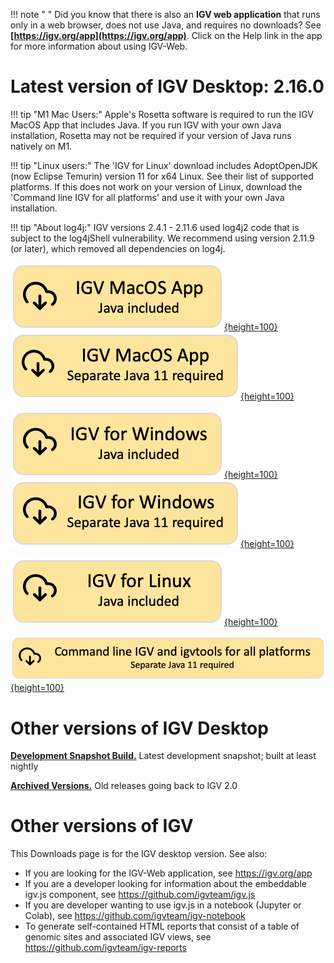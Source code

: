 !!! note " "
    Did you know that there is also an **IGV web application** that runs only in a web browser, does not use Java, and requires no downloads? See **[https://igv.org/app](https://igv.org/app)**. Click on the Help link in the app for more information about using IGV-Web.

# Latest version of IGV Desktop: 2.16.0
!!! tip "M1 Mac Users:" 
    Apple's Rosetta software is required to run the IGV MacOS App that includes Java. If you run IGV with your own Java installation, Rosetta may not be required if your version of Java runs natively on M1.

!!! tip "Linux users:" 
    The 'IGV for Linux' download includes AdoptOpenJDK (now Eclipse Temurin) version 11 for x64 Linux. See their list of supported platforms.  If this does not work on your version of Linux, download the 'Command line IGV for all platforms' and use it with your own Java installation.

!!! tip "About log4j:" 
    IGV versions 2.4.1 - 2.11.6 used log4j2 code that is subject to the log4jShell vulnerability. We recommend using version 2.11.9 (or later), which removed all dependencies on log4j.



[![MacApp with java](img/DownloadYMacWithJava.png){height=100}](https://data.broadinstitute.org/igv/projects/downloads/2.16/IGV_MacApp_2.16.0_WithJava.zip) [![MacApp no java](img/DownloadYMacNoJava.png){height=100}](https://data.broadinstitute.org/igv/projects/downloads/2.16/IGV_MacApp_2.16.0.zip) 

[![Windows with java](img/DownloadYWindowsWithJava.png){height=100}](https://data.broadinstitute.org/igv/projects/downloads/2.16/IGV_Win_2.16.0-WithJava-installer.exe) [![Windows no java](img/DownloadYWindowsNoJava.png){height=100}](https://data.broadinstitute.org/igv/projects/downloads/2.16/IGV_Win_2.16.0-installer.exe) 

[![Linux with Java](img/DownloadYLinuxWithJava.png){height=100}](https://data.broadinstitute.org/igv/projects/downloads/2.16/IGV_Linux_2.16.0_WithJava.zip)

[![Command line no java](img/DownloadYCommandLineNoJava.png){height=100}](https://data.broadinstitute.org/igv/projects/downloads/2.16/IGV_2.16.0.zip)





# Other versions of IGV Desktop

**[Development Snapshot Build.](https://software.broadinstitute.org/software/igv/download_snapshot)** Latest development snapshot; built at least nightly
 
**[Archived Versions.](https://data.broadinstitute.org/igv/projects/downloads/)** Old releases going back to IGV 2.0

# Other versions of IGV

This Downloads page is for the IGV desktop version. See also:

- If you are looking for the IGV-Web application, see https://igv.org/app 
- If you are a developer looking for information about the embeddable igv.js component, see https://github.com/igvteam/igv.js
- If you are developer wanting to use igv.js in a notebook (Jupyter or Colab), see https://github.com/igvteam/igv-notebook
- To generate self-contained HTML reports that consist of a table of genomic sites and associated IGV views, see https://github.com/igvteam/igv-reports
